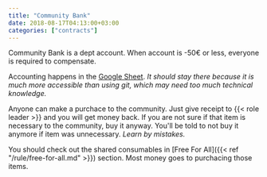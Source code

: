 ```yaml
---
title: "Community Bank"
date: 2018-08-17T04:13:00+03:00
categories: ["contracts"]
---
```

Community Bank is a dept account. When account is -50€ or less, everyone is required to compensate.

Accounting happens in the [Google Sheet](https://docs.google.com/spreadsheets/d/1ENhYNFARda3AuRoAyU0aiXNOS3dr70M4JPPfkL_pwBw/edit?usp=sharing). *It should stay there because it is much more accessible than using git, which may need too much technical knowledge.*

Anyone can make a purchace to the community. Just give receipt to {{< role leader >}} and you will get money back. If you are not sure if that item is necessary to the community, buy it anyway. You'll be told to not buy it anymore if item was unnecessary. *Learn by mistakes.*

You should check out the shared consumables in [Free For All]({{< ref "/rule/free-for-all.md" >}}) section. Most money goes to purchacing those items.
